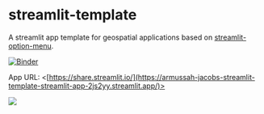 # streamlit-template 

A streamlit app template for geospatial applications based on [streamlit-option-menu](https://github.com/victoryhb/streamlit-option-menu).

[![Binder](https://mybinder.org/badge_logo.svg)](https://mybinder.org/v2/gh/giswqs/streamlit-template/master?urlpath=proxy/8501/)

App URL: <[https://share.streamlit.io/](https://armussah-jacobs-streamlit-template-streamlit-app-2js2yy.streamlit.app/)>

![](https://i.imgur.com/xd64mCi.png)
